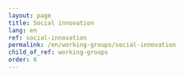 ```yaml
---
layout: page
title: Social innovation
lang: en
ref: social-innovation
permalink: /en/working-groups/social-innovation
child_of_ref: working-groups
order: 6
---
```

